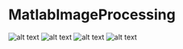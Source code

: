 # MatlabImageProcessing
![alt text](https://github.com/k1booshehri/MatlabImageProcessing/blob/main/d1.png)
![alt text](https://github.com/k1booshehri/MatlabImageProcessing/blob/main/d2.png)
![alt text](https://github.com/k1booshehri/MatlabImageProcessing/blob/main/d3.png)
![alt text](https://github.com/k1booshehri/MatlabImageProcessing/blob/main/d4.png)
